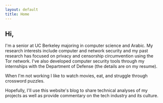 ```yaml
---
layout: default 
title: Home
---
```


## Hi, 

I'm a senior at UC Berkeley majoring in computer science and Arabic. My research interests include computer and network security and my past research has focused on privacy and censorship circumvention using the Tor network. I've also developed computer security tools through my internships with the Department of Defense (the details are on my resume).

When I'm not working I like to watch movies, eat, and struggle through crossword puzzles. 

Hopefully, I'll use this website's blog to share technical analyses of my projects as well as provide commentary on the tech industry and its culture.  

